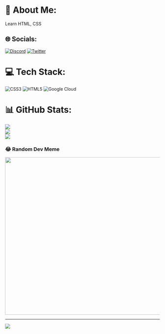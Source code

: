 # 💫 About Me:
Learn HTML, CSS


## 🌐 Socials:
[![Discord](https://img.shields.io/badge/Discord-%237289DA.svg?logo=discord&logoColor=white)](https://discord.gg/nemel1dasx) [![Twitter](https://img.shields.io/badge/Twitter-%231DA1F2.svg?logo=Twitter&logoColor=white)](https://twitter.com/@Fejm13) 

# 💻 Tech Stack:
![CSS3](https://img.shields.io/badge/css3-%231572B6.svg?style=for-the-badge&logo=css3&logoColor=white) ![HTML5](https://img.shields.io/badge/html5-%23E34F26.svg?style=for-the-badge&logo=html5&logoColor=white) ![Google Cloud](https://img.shields.io/badge/Google%20Cloud-%234285F4.svg?style=for-the-badge&logo=google-cloud&logoColor=white)
# 📊 GitHub Stats:
![](https://github-readme-stats.vercel.app/api?username=nemel1dasx&theme=onedark&hide_border=false&include_all_commits=false&count_private=false)<br/>
![](https://github-readme-streak-stats.herokuapp.com/?user=nemel1dasx&theme=onedark&hide_border=false)<br/>
![](https://github-readme-stats.vercel.app/api/top-langs/?username=nemel1dasx&theme=onedark&hide_border=false&include_all_commits=false&count_private=false&layout=compact)

### 😂 Random Dev Meme
<img src="https://rm.up.railway.app/" width="512px"/>

---
[![](https://visitcount.itsvg.in/api?id=nemel1dasx&icon=0&color=7)](https://visitcount.itsvg.in)
